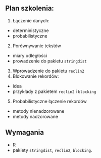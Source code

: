 
## Plan szkolenia:

1. Łączenie danych: 
  + deterministyczne
  + probabilistyczne
2. Porównywanie tekstów
  + miary odległości
  + prowadzenie do pakietu `stringdist`
3. Wprowadzenie do pakietu `reclin2`
4. Blokowanie rekordów:
  + idea
  + przykłady z pakietem `reclin2` i `blocking`
5. Probabilistyczne łączenie rekordów
  + metody nienadzorowane
  + metody nadzorowane

## Wymagania

+ R
+ pakiety `stringdist`, `reclin2`, `blocking`.

